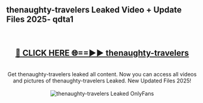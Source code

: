 <h2>thenaughty-travelers Leaked Video + Update Files 2025- qdta1</h2>
<br>
<div align="center">
<h2><a href="https://libra.edu.pl?thenaughty-travelers" rel="nofollow">🔴 CLICK HERE 🌐==►► thenaughty-travelers</a></h2>
<br>
Get thenaughty-travelers leaked all content. Now you can access all videos and pictures of thenaughty-travelers Leaked. New Updated Files 2025!
<br>
<br>
<a href="https://libra.edu.pl?thenaughty-travelers" rel="nofollow" data-target="animated-image.originalLink"><img src="https://i.ibb.co.com/WyWwxjT/player-gif2.gif" alt="thenaughty-travelers Leaked OnlyFans" style="max-width: 100%; display: inline-block;" data-target="animated-image.originalImage"></a>
</div>
<br>